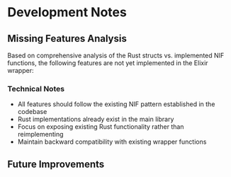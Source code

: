 # Development Notes

## Missing Features Analysis

Based on comprehensive analysis of the Rust structs vs. implemented NIF functions, the following features are not yet implemented in the Elixir wrapper:

### Technical Notes

- All features should follow the existing NIF pattern established in the codebase
- Rust implementations already exist in the main library
- Focus on exposing existing Rust functionality rather than reimplementing
- Maintain backward compatibility with existing wrapper functions

## Future Improvements
